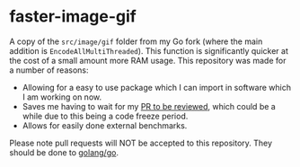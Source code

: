 # faster-image-gif
A copy of the `src/image/gif` folder from my Go fork (where the main addition is `EncodeAllMultiThreaded`). This function is significantly quicker at the cost of a small amount more RAM usage. This repository was made for a number of reasons:
- Allowing for a easy to use package which I can import in software which I am working on now.
- Saves me having to wait for my [PR to be reviewed](https://github.com/golang/go/pull/39527), which could be a while due to this being a code freeze period.
- Allows for easily done external benchmarks.

Please note pull requests will NOT be accepted to this repository. They should be done to [golang/go](https://github.com/golang/go).
